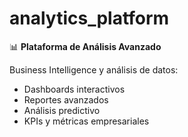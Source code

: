 # analytics_platform

📊 **Plataforma de Análisis Avanzado**

Business Intelligence y análisis de datos:
- Dashboards interactivos
- Reportes avanzados
- Análisis predictivo
- KPIs y métricas empresariales
